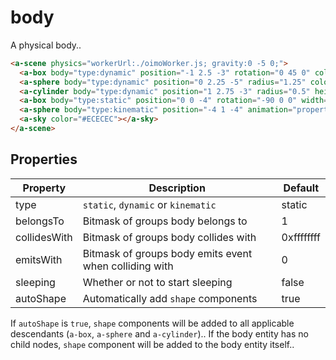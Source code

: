 # body

A physical body..

```html
<a-scene physics="workerUrl:./oimoWorker.js; gravity:0 -5 0;">
  <a-box body="type:dynamic" position="-1 2.5 -3" rotation="0 45 0" color="#4CC3D9"></a-box>
  <a-sphere body="type:dynamic" position="0 2.25 -5" radius="1.25" color="#EF2D5E"></a-sphere>
  <a-cylinder body="type:dynamic" position="1 2.75 -3" radius="0.5" height="1.5" color="#FFC65D"></a-cylinder>
  <a-box body="type:static" position="0 0 -4" rotation="-90 0 0" width="4" height="4" depth="0.0625" color="#7BC8A4"></a-box>
  <a-sphere body="type:kinematic" position="-4 1 -4" animation="property:position; to:4 1 -4; dir:alternate; loop:true; easing:linear; dur:10000;"></a-sphere>
  <a-sky color="#ECECEC"></a-sky>
</a-scene>
```

## Properties

| Property     | Description                                            | Default    |
| ------------ | ------------------------------------------------------ | ---------- |
| type         | `static`, `dynamic` or `kinematic`                     | static     |
| belongsTo    | Bitmask of groups body belongs to                      | 1          |
| collidesWith | Bitmask of groups body collides with                   | 0xffffffff |
| emitsWith    | Bitmask of groups body emits event when colliding with | 0          |
| sleeping     | Whether or not to start sleeping                       | false      |
| autoShape    | Automatically add `shape` components                   | true       |

If `autoShape` is `true`, `shape` components will be added to all applicable descendants (`a-box`, `a-sphere` and `a-cylinder`).. If the body entity has no child nodes, `shape` component will be added to the body entity itself..
